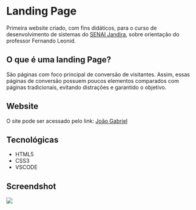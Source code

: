 # Landing Page
Primeira website criado, com fins didáticos, para o curso de desenvolvimento de sistemas do [SENAI Jandira](https://jandira.sp.senai.br/), sobre orientação do professor Fernando Leonid.

## O que é uma landing Page?
 São páginas com foco principal de conversão de visitantes. Assim, essas páginas de conversão possuem poucos elementos comparados com páginas tradicionais, evitando distrações e garantido o objetivo.

## Website
O site pode ser acessado pelo link:  [João Gabriel](https://joaogabriel0908.github.io/landing-page/)

## Tecnológicas
* HTML5
* CSS3
* VSCODE

## Screendshot
![](print.png)
